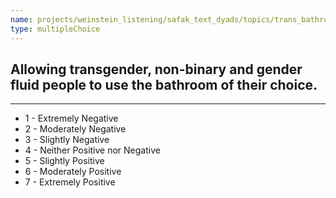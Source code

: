 ```yaml
---
name: projects/weinstein_listening/safak_text_dyads/topics/trans_bathroom_survey.md
type: multipleChoice
---
```


## Allowing transgender, non-binary and gender fluid people to use the bathroom of their choice.

---

- 1 - Extremely Negative
- 2 - Moderately Negative
- 3 - Slightly Negative
- 4 - Neither Positive nor Negative
- 5 - Slightly Positive
- 6 - Moderately Positive
- 7 - Extremely Positive
